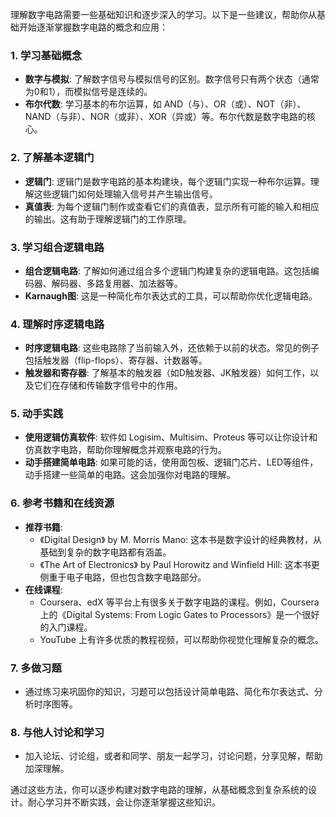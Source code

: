 理解数字电路需要一些基础知识和逐步深入的学习。以下是一些建议，帮助你从基础开始逐渐掌握数字电路的概念和应用：

### 1. **学习基础概念**
   - **数字与模拟**: 了解数字信号与模拟信号的区别。数字信号只有两个状态（通常为0和1），而模拟信号是连续的。
   - **布尔代数**: 学习基本的布尔运算，如 AND（与）、OR（或）、NOT（非）、NAND（与非）、NOR（或非）、XOR（异或）等。布尔代数是数字电路的核心。

### 2. **了解基本逻辑门**
   - **逻辑门**: 逻辑门是数字电路的基本构建块，每个逻辑门实现一种布尔运算。理解这些逻辑门如何处理输入信号并产生输出信号。
   - **真值表**: 为每个逻辑门制作或查看它们的真值表，显示所有可能的输入和相应的输出。这有助于理解逻辑门的工作原理。

### 3. **学习组合逻辑电路**
   - **组合逻辑电路**: 了解如何通过组合多个逻辑门构建复杂的逻辑电路。这包括编码器、解码器、多路复用器、加法器等。
   - **Karnaugh图**: 这是一种简化布尔表达式的工具，可以帮助你优化逻辑电路。

### 4. **理解时序逻辑电路**
   - **时序逻辑电路**: 这些电路除了当前输入外，还依赖于以前的状态。常见的例子包括触发器（flip-flops）、寄存器、计数器等。
   - **触发器和寄存器**: 了解基本的触发器（如D触发器、JK触发器）如何工作，以及它们在存储和传输数字信号中的作用。

### 5. **动手实践**
   - **使用逻辑仿真软件**: 软件如 Logisim、Multisim、Proteus 等可以让你设计和仿真数字电路，帮助你理解概念并观察电路的行为。
   - **动手搭建简单电路**: 如果可能的话，使用面包板、逻辑门芯片、LED等组件，动手搭建一些简单的电路。这会加强你对电路的理解。

### 6. **参考书籍和在线资源**
   - **推荐书籍**:
     - 《Digital Design》 by M. Morris Mano: 这本书是数字设计的经典教材，从基础到复杂的数字电路都有涵盖。
     - 《The Art of Electronics》 by Paul Horowitz and Winfield Hill: 这本书更侧重于电子电路，但也包含数字电路部分。
   - **在线课程**:
     - Coursera、edX 等平台上有很多关于数字电路的课程。例如，Coursera 上的《Digital Systems: From Logic Gates to Processors》是一个很好的入门课程。
     - YouTube 上有许多优质的教程视频，可以帮助你视觉化理解复杂的概念。

### 7. **多做习题**
   - 通过练习来巩固你的知识，习题可以包括设计简单电路、简化布尔表达式、分析时序图等。

### 8. **与他人讨论和学习**
   - 加入论坛、讨论组，或者和同学、朋友一起学习，讨论问题，分享见解，帮助加深理解。

通过这些方法，你可以逐步构建对数字电路的理解，从基础概念到复杂系统的设计。耐心学习并不断实践，会让你逐渐掌握这些知识。
